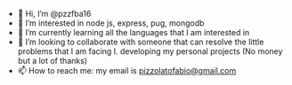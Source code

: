- 👋 Hi, I’m @pzzfba16
- 👀 I’m interested in node js, express, pug, mongodb
- 🌱 I’m currently learning all the languages that I am interested in
- 💞️ I’m looking to collaborate with someone that can resolve the little problems that I am facing I. developing my personal projects 
     (No money but a lot of thanks)
- 📫 How to reach me: my email is pizzolatofabio@gmail.com

<!---
pzzfba16/pzzfba16 is a ✨ special ✨ repository because its `README.md` (this file) appears on your GitHub profile.
You can click the Preview link to take a look at your changes.
--->
